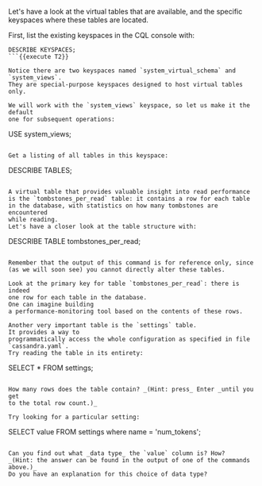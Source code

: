 Let's have a look at the virtual tables that are available, and the specific
keyspaces where these tables are located.

First, list the existing keyspaces in the CQL console with:
```
DESCRIBE KEYSPACES;
```{{execute T2}}

Notice there are two keyspaces named `system_virtual_schema` and `system_views`.
They are special-purpose keyspaces designed to host virtual tables only.

We will work with the `system_views` keyspace, so let us make it the default
one for subsequent operations:
```
USE system_views;
```{{execute T2}}

Get a listing of all tables in this keyspace:
```
DESCRIBE TABLES;
```{{execute T2}}

A virtual table that provides valuable insight into read performance
is the `tombstones_per_read` table: it contains a row for each table
in the database, with statistics on how many tombstones are encountered
while reading.
Let's have a closer look at the table structure with:
```
DESCRIBE TABLE tombstones_per_read;
```{{execute T2}}

Remember that the output of this command is for reference only, since
(as we will soon see) you cannot directly alter these tables.

Look at the primary key for table `tombstones_per_read`: there is indeed
one row for each table in the database.
One can imagine building
a performance-monitoring tool based on the contents of these rows.

Another very important table is the `settings` table.
It provides a way to
programmatically access the whole configuration as specified in file
`cassandra.yaml`.
Try reading the table in its entirety:
```
SELECT * FROM settings;
```{{execute T2}}

How many rows does the table contain? _(Hint: press_ Enter _until you get
to the total row count.)_

Try looking for a particular setting:
```
SELECT value FROM settings where name = 'num_tokens';
```{{execute T2}}

Can you find out what _data type_ the `value` column is? How?
_(Hint: the answer can be found in the output of one of the commands above.)_
Do you have an explanation for this choice of data type?
